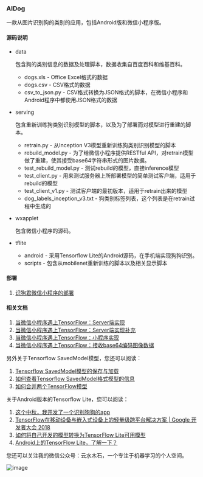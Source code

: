 ### AIDog

一款从图片识别狗的类别的应用，包括Android版和微信小程序版。

#### 源码说明

 * data
   
   包含狗的类别信息的数据及处理脚本，数据收集自百度百科和维基百科。
   
   - dogs.xls - Office Excel格式的数据
   - dogs.csv - CSV格式的数据
   - csv_to_json.py - CSV格式转换为JSON格式的脚本，在微信小程序和Android程序中都使用JSON格式的数据
 
 * serving
  
   包含重新训练狗类别识别模型的脚本，以及为了部署而对模型进行重建的脚本。
   
   * retrain.py - 从Inception V3模型重新训练狗类别识别模型的脚本
   * rebuild_model.py - 为了给微信小程序提供RESTful API，对retrain模型做了重建，使其接受base64字符串形式的图片数据。
   * test_rebuild_model.py - 测试rebuild的模型，直接inference模型
   * test_client.py - 用来测试服务器上所部署模型的简单测试客户端，适用于rebuild的模型
   * test_client_v1.py - 测试客户端的最初版本，适用于retrain出来的模型
   * dog_labels_inception_v3.txt - 狗类别标签列表，这个列表是在retrain过程中生成的
 
 * wxapplet
 
   包含微信小程序的源码。

 * tflite

   - android - 采用Tensorflow Lite的Android源码，在手机端实现狗狗识别。
   - scripts - 包含从mobilenet重新训练的脚本以及相关显示脚本

#### 部署

1. [识狗君微信小程序的部署](https://juejin.im/post/5c2b5691e51d4563d9209b2a)
  
#### 相关文档

1. [当微信小程序遇上TensorFlow：Server端实现](https://mp.weixin.qq.com/s/_sKhfx1lIiIiWYKWkpGMcQ)
2. [当微信小程序遇上TensorFlow：Server端实现补充](https://mp.weixin.qq.com/s/Jl-4wfZ6Zl_bRnfdLvO2Fw)
3. [当微信小程序遇上TensorFlow：小程序实现](https://mp.weixin.qq.com/s/d2OR5Yn8hOneiTKhyUfWXg)
4. [当微信小程序遇上TensorFlow：接收base64编码图像数据](https://mp.weixin.qq.com/s/QBw4zcViFeKQQKoYKDQj6Q)

另外关于Tensorflow SavedModel模型，您还可以阅读：
1. [Tensorflow SavedModel模型的保存与加载](https://mp.weixin.qq.com/s/s-tJxJZS898RorCq4xV_Ug)
2. [如何查看Tensorflow SavedModel格式模型的信息](https://mp.weixin.qq.com/s/Mj97KSbAb6vaJDp0p5DI0A)
3. [如何合并两个TensorFlow模型](https://mp.weixin.qq.com/s/nJkhDwtmxzS-LN4g3hDoEw)

关于Android版本的Tensorflow Lite，您可以阅读：

1. [这个中秋，我开发了一个识别狗狗的app](https://mp.weixin.qq.com/s/JT1brb5QWgM8xFpJMdtK-w)
2. [TensorFlow在移动设备与嵌入式设备上的轻量级跨平台解决方案 | Google 开发者大会 2018](https://mp.weixin.qq.com/s/8v8zK492SxuJdWlt5qq5Zg)
3. [如何将自己开发的模型转换为TensorFlow Lite可用模型](https://mp.weixin.qq.com/s/AIQtlNNEb0lKyshGZcpZAw)
4. [Android上的TensorFlow Lite，了解一下？](https://mp.weixin.qq.com/s/9V4fd3iFCl5NaeH8iTRR8g)

您还可以关注我的微信公众号：云水木石，一个专注于机器学习的个人空间。

![image](https://user-gold-cdn.xitu.io/2018/9/30/166280e143423db2?imageView2/0/w/1280/h/960/format/webp/ignore-error/1&ynotemdtimestamp=1539762492678)
